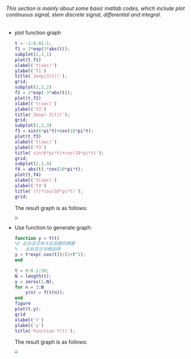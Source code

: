###### 	This section is mainly about some basic matlab codes, which include plot continuous signal, stem discrete signal, differential and integral.

- plot function graph

  ```matlab
  t = -1:0.01:1;
  f1 = 2*exp(3*abs(t));
  subplot(2,2,1)
  plot(t,f1)
  xlabel('t(sec)')
  ylabel('f1')
  title('2exp(3|t|)');
  grid;
  subplot(2,2,2)
  f2 = 2*exp(-3*abs(t));
  plot(t,f2)
  xlabel('t(sec)')
  ylabel('f2')
  title('2exp(-3|t|)');
  grid;
  subplot(2,2,3)
  f3 = sin(6*pi*t)+cos(10*pi*t);
  plot(t,f3)
  xlabel('t(sec)')
  ylabel('f3')
  title('sin(6*pi*t)+cos(10*pi*t)');
  grid;
  subplot(2,2,4)
  f4 = abs(t).*cos(10*pi*t);
  plot(t,f4)
  xlabel('t(sec)')
  ylabel('f4')
  title('|t|*cos(10*pi*t)');
  grid;
  ```

  The result graph is as follows:

  <img src="E:\各种学习资料\研究生阶段\MATLAB\matlab_personal_practice\Communicaiton_principle\determinate signal\priodic signal\signal_and_system\continuous_time_signal\1.jpg" style="zoom: 50%;" />

- Use function to generate graph:

  ```matlab
  function y = f(t)
  %F 此处显示有关此函数的摘要
  %   此处显示详细说明
  y = t*exp(-cos(t))/(1+t^2);
  end
  ```

  ```matlab
  t = 0:0.1:50;
  N = length(t);
  y = zeros(1,N);
  for n = 1:N
      y(n) = f(t(n));
  end
  figure
  plot(t,y);
  grid
  xlabel('t')
  ylabel('y')
  title('Function f(t)');
  ```

  The result graph is as follows:

  <img src="E:\各种学习资料\研究生阶段\MATLAB\matlab_personal_practice\Communicaiton_principle\determinate signal\priodic signal\signal_and_system\continuous_time_signal\2.jpg" style="zoom:50%;" />

  

